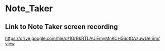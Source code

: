 # Note_Taker


## Link to Note Taker screen recording
https://drive.google.com/file/d/1OrBkRTLAUiEmyMnKCH56otDAzuwUeiSm/view